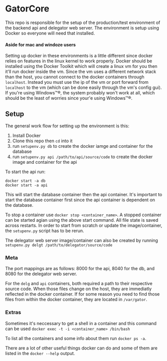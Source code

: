 # GatorCore
This repo is responsible for the setup of the production/test environment of the backend api and delegator web server. The environment is setup using Docker so everyone will need that installed.

#### Aside for mac and windoze users
Setting up docker in these environments is a little different since docker relies on features in the linux kernel to work properly. Docker should be installed using the Docker Toolkit which will create a linux vm for you then it'll run docker inside the vm. Since the vm uses a different network stack than the host, you cannot connect to the docker containers through `localhost`. Instead you must use the ip of the vm or port forward from `localhost` to the vm (which can be done easily through the vm's config gui). If you're using Windows™®, the system probably won't work at all, which should be the least of worries since your'e using Windows™®.

## Setup
The general work flow for setting up the environment is this:
 1. Install Docker
 2. Clone this repo then `cd` into it
 3. run `setupenv.py db` to create the docker iamge and container for the database
 4. run `setupenv.py api /path/to/api/source/code` to create the docker image and container for the api

To start the api run:
```
docker start -a db
docker start -a api
```
This will start the database container then the api container. It's important to start the database container first since the api container is dependent on the database.

To stop a container use `docker stop <container_name>`. A stopped container can be started agian using the above start command. All file state is saved across restarts. In order to start from scratch or update the image/container, the `setupenv.py` script has to be rerun.

The delegator web server image/container can also be created by running `setupenv.py delgt /path/to/delegator/source/code`

### Meta
The port mappings are as follows: 8000 for the api, 8040 for the db, and 8080 for the delegator web server.

For the `delg` and `api` containers, both required a path to their respective source code. When those files change on the host, they are immediatly reflected in the docker container. If for some reason you need to find those files from within the docker container, they are located in `/var/gator`.

### Extras
Sometimes it's neccessary to get a shell in a container and this command can be used `docker exec -t -i <container_name> /bin/bash`

To list all the containers and some info about them run `docker ps -a`.

There are a lot of other useful things docker can do and some of them are listed in the `docker --help` output.

